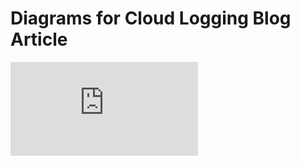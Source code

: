 <!-- BEGIN MUNGE: UNVERSIONED_WARNING -->


<!-- END MUNGE: UNVERSIONED_WARNING -->

# Diagrams for Cloud Logging Blog Article


<!-- TAG IS_VERSIONED -->


<!-- BEGIN MUNGE: GENERATED_ANALYTICS -->
[![Analytics](https://kubernetes-site.appspot.com/UA-36037335-10/GitHub/examples/blog-logging/diagrams/README.md?pixel)]()
<!-- END MUNGE: GENERATED_ANALYTICS -->
